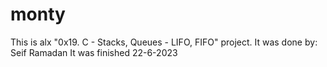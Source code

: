 # monty

This is alx "0x19. C - Stacks, Queues - LIFO, FIFO" project.
It was done by: Seif Ramadan
It was finished 22-6-2023